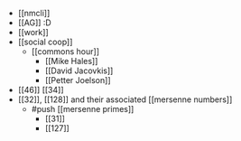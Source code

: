 - [[nmcli]]
- [[AG]] :D
- [[work]]
- [[social coop]]
  - [[commons hour]]
    - [[Mike Hales]]
    - [[David Jacovkis]]
    - [[Petter Joelson]]
- [[46]] [[34]]
- [[32]], [[128]] and their associated [[mersenne numbers]]
  - #push [[mersenne primes]]
    - [[31]]
    - [[127]]
